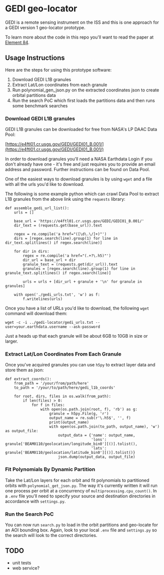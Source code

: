 # GEDI geo-locator

GEDI is a remote sensing instrument on the ISS and this is one approach for a GEDI version 1 geo-locator prototype.

To learn more about the code in this repo you'll want to read the paper at [Element 84](https://element84.com/blog/gedi).

## Usage Instructions

Here are the steps for using this prototype software:

1. Download GEDI L1B granules
2. Extract Lat/Lon coordinates from each granule
3. Run polynomial_gen_json.py on the extracted coordinates json to create orbital partitions data
4. Run the search PoC which first loads the partitions data and then runs some benchmark searches

### Download GEDI L1B granules

GEDI L1B granules can be downloaded for free from NASA's LP DAAC Data Pool:

[https://e4ftl01.cr.usgs.gov/GEDI/GEDI01_B.001/](https://e4ftl01.cr.usgs.gov/GEDI/GEDI01_B.001/)

In order to download granules you'll need a NASA Earthdata Login if you don't already have one - it's free and just requires you to provide an email address and password. Further instructions can be found on Data Pool.

One of the easiest ways to download granules is by using `wget` and a file with all the urls you'd like to download.

The following is some example python which can crawl Data Pool to extract L1B granules from the above link using the `requests` library:


```
def assemble_gedi_url_list():
    urls = []

    base_url = 'https://e4ftl01.cr.usgs.gov/GEDI/GEDI01_B.001/'
    dir_text = (requests.get(base_url)).text

    regex = re.compile('a href="([\d\.\/]+)"')
    dirs = [regex.search(line).group(1) for line in dir_text.splitlines() if regex.search(line)]

    for dir in dirs:
        regex = re.compile('a href="(.+?\.h5)"')
        dir_url = base_url + dir
        granule_text = (requests.get(dir_url)).text
        granules = [regex.search(line).group(1) for line in granule_text.splitlines() if regex.search(line)]

        urls = urls + [dir_url + granule + '\n' for granule in granules]
    
    with open('./gedi_urls.txt', 'w') as f:
        f.writelines(urls)
```

Once you have a list of URLs you'd like to download, the following `wget` command will download them:

```
wget -c -i ../gedi-locator/gedi_urls.txt --user=your.earthdata.username --ask-password
```

Just a heads up that each granule will be about 6GB to 10GB in size or larger.

### Extract Lat/Lon Coordinates From Each Granule

Once you've acquired granules you can use `h5py` to extract layer data and store them as json:

```
def extract_coords():
    from_path = '/your/from/path/here'
    to_path = '/your/to/path/here/gedi_l1b_coords'

    for root, dirs, files in os.walk(from_path):
        if len(files) > 0:
            for f in files:
                with open(os.path.join(root, f), 'rb') as g:
                    granule = h5py.File(g, 'r')
                    output_name = re.sub(r'\.h5$', '', f)
                    print(output_name)
                    with open(os.path.join(to_path, output_name), 'w') as output_file:
                        output_data = {'name': output_name,
                                       'lons': granule['BEAM0110/geolocation/longitude_bin0'][()].tolist(),
                                       'lats': granule['BEAM0110/geolocation/latitude_bin0'][()].tolist()}
                        json.dump(output_data, output_file)
```

### Fit Polynomials By Dynamic Partition

Take the Lat/Lon layers for each orbit and fit polynomials to partitioned orbits with `polynomial_get_json.py`. The way it's currently written it will run one process per orbit at a concurrency of `multiprocessing.cpu_count()`. In a `.env` file you'll need to specify your source and destination directories in accordance with `settings.py`.

### Run the Search PoC

You can now run `search.py` to load in the orbit partitions and geo-locate for an AOI bounding box. Again, look to your local `.env` file and `settings.py` so the search will look to the correct directories.


## TODO
- unit tests
- web service?
